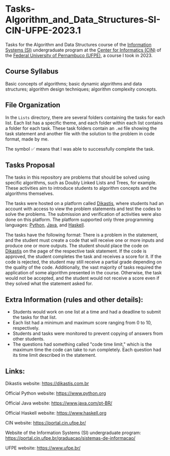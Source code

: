 # Tasks-Algorithm_and_Data_Structures-SI-CIN-UFPE-2023.1

Tasks for the Algorithm and Data Structures course of the [Information Systems (SI)](https://portal.cin.ufpe.br/graduacao/sistemas-de-informacao/) undergraduate program at the [Center for Informatics (CIN)](https://portal.cin.ufpe.br/) of the [Federal University of Pernambuco (UFPE)](https://www.ufpe.br/), a course I took in 2023.

## Course Syllabus

Basic concepts of algorithms; basic dynamic algorithms and data structures; algorithm design techniques; algorithm complexity concepts.

## File Organization

In the `Lists` directory, there are several folders containing the tasks for each list. Each list has a specific theme, and each folder within each list contains a folder for each task. These task folders contain an `.md` file showing the task statement and another file with the solution to the problem in code format, made by me.

The symbol ✅ means that I was able to successfully complete the task.

## Tasks Proposal

The tasks in this repository are problems that should be solved using specific algorithms, such as Doubly Linked Lists and Trees, for example. These activities aim to introduce students to algorithm concepts and the algorithms themselves.

The tasks were hosted on a platform called [Dikastis](https://dikastis.com.br), where students had an account with access to view the problem statements and test the codes to solve the problems. The submission and verification of activities were also done on this platform. The platform supported only three programming languages: [Python](https://www.python.org), [Java](https://www.java.com/pt-BR/), and [Haskell](https://www.haskell.org).

The tasks have the following format: There is a problem in the statement, and the student must create a code that will receive one or more inputs and produce one or more outputs. The student should place the code on [Dikastis](https://dikastis.com.br) on the page of the respective task statement. If the code is approved, the student completes the task and receives a score for it. If the code is rejected, the student may still receive a partial grade depending on the quality of the code. Additionally, the vast majority of tasks required the application of some algorithm presented in the course. Otherwise, the task would not be accepted, and the student would not receive a score even if they solved what the statement asked for.

## Extra Information (rules and other details):

- Students would work on one list at a time and had a deadline to submit the tasks for that list.
- Each list had a minimum and maximum score ranging from 0 to 10, respectively.
- Students and tasks were monitored to prevent copying of answers from other students.
- The questions had something called "code time limit," which is the maximum time the code can take to run completely. Each question had its time limit described in the statement.

## Links:

Dikastis website: https://dikastis.com.br

Official Python website: https://www.python.org

Official Java website: https://www.java.com/pt-BR/

Official Haskell website: https://www.haskell.org

CIN website: https://portal.cin.ufpe.br/

Website of the Information Systems (SI) undergraduate program: https://portal.cin.ufpe.br/graduacao/sistemas-de-informacao/

UFPE website: https://www.ufpe.br/
